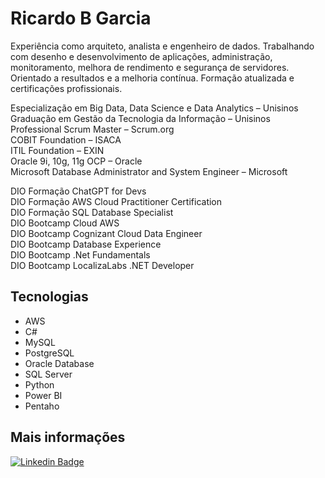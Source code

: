 # Ricardo B Garcia
Experiência como arquiteto, analista e engenheiro de dados. Trabalhando com desenho e desenvolvimento de aplicações, administração, monitoramento, melhora de rendimento e segurança de servidores. Orientado a resultados e a melhoria contínua. Formação atualizada e certificações profissionais.

Especialização em Big Data, Data Science e Data Analytics – Unisinos<br />
Graduação em Gestão da Tecnologia da Informação – Unisinos<br />
Professional Scrum Master – Scrum.org<br />
COBIT Foundation – ISACA<br />
ITIL Foundation – EXIN<br />
Oracle 9i, 10g, 11g OCP – Oracle<br />
Microsoft Database Administrator and System Engineer – Microsoft<br />

DIO Formação ChatGPT for Devs<br />
DIO Formação AWS Cloud Practitioner Certification<br />
DIO Formação SQL Database Specialist<br />
DIO Bootcamp Cloud AWS<br />
DIO Bootcamp Cognizant Cloud Data Engineer<br />
DIO Bootcamp Database Experience<br />
DIO Bootcamp .Net Fundamentals<br />
DIO Bootcamp LocalizaLabs .NET Developer<br />

## Tecnologias
- AWS
- C#
- MySQL
- PostgreSQL
- Oracle Database
- SQL Server
- Python
- Power BI
- Pentaho

## Mais informações
[![Linkedin Badge](https://img.shields.io/badge/-LinkedIn-blue?style=for-the-badge&logo=Linkedin&logoColor=white&link=https://www.linkedin.com/in/ricardo-barrionuevo-garcia-7048811a)](https://www.linkedin.com/in/ricardo-barrionuevo-garcia-7048811a)


